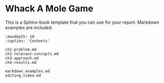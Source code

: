 # Whack A Mole Game

This is a Sphinx-book template that you can use for your report. Markdown examples are included.

```{toctree}
:maxdepth: 10
:caption: 'Contents'

ch1-problem.md
ch2-relevant-concepts.md
ch3-approach.md
ch4-results.md

markdown_examples.md
editing_video.md
```
